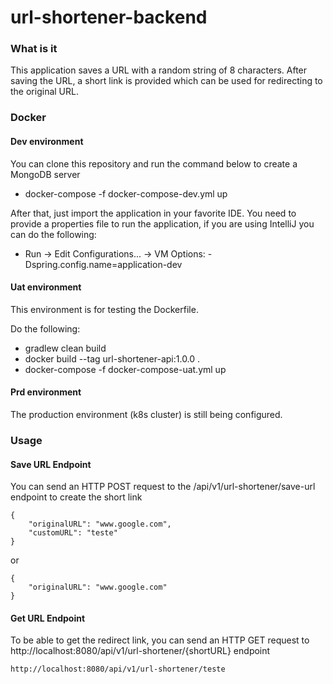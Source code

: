 # url-shortener-backend

### What is it

This application saves a URL with a random string of 8 characters. After saving the URL, a short link is provided which can be used for redirecting
to the original URL.

### Docker

#### Dev environment

You can clone this repository and run the command below to create a MongoDB server

- docker-compose -f docker-compose-dev.yml up

After that, just import the application in your favorite IDE. You need to provide
a properties file to run the application, if you are using IntelliJ you can do the following:

- Run -> Edit Configurations... -> VM Options: -Dspring.config.name=application-dev

#### Uat environment

This environment is for testing the Dockerfile.

Do the following:

- gradlew clean build
- docker build --tag url-shortener-api:1.0.0 .
- docker-compose -f docker-compose-uat.yml up

#### Prd environment

The production environment (k8s cluster) is still being configured.

### Usage

#### Save URL Endpoint

You can send an HTTP POST request to the /api/v1/url-shortener/save-url endpoint to create the short link

```
{
    "originalURL": "www.google.com",
    "customURL": "teste"
}
```
or 
```
{
    "originalURL": "www.google.com"
}
```

#### Get URL Endpoint
 
 To be able to get the redirect link, you can send an HTTP GET request to http://localhost:8080/api/v1/url-shortener/{shortURL} endpoint
 
 ```
 http://localhost:8080/api/v1/url-shortener/teste
 ```
